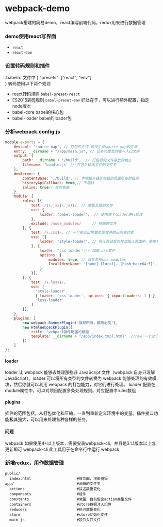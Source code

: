 # webpack-demo
webpack搭建的简易demo，react编写前端代码，redux用来进行数据管理

### demo使用react写界面
* `react`
* `react-dom`

### 设置转码规则和插件
.babelrc 文件中
{
    "presets": ["react", "env"]		
}
转码使用以下两个规则
* react转码规则 `babel-preset-react` 
* ES2015转码规则 `babel-preset-env`  好处在于，可以进行额外配置，指定node版本
* babel-core  babel的核心包
* babel-loader babel的loader包

### 分析webpack.config.js
```javascript
module.exports = {
	devtool: 'source-map', // 打包的方式 最快生成source map的方法
	entry: __dirname + "/app/main.js", // 已多次提及的唯一入口文件
	output: {
		path: __dirname + "/build",  // 打包后的文件存放的地方
		filename: 'bundle.js' // 打包后输出文件的文件名
	},
	devServer: {
		contentBase: './build', // 本地服务器所加载的页面所在的目录
		historyApiFallback: true,// 不跳转
		inline: true// 实时刷新
	},
	module: {
		rules: [{
			test: /(\.jsx|\.js)$/, // 需要处理的文件
			use: {
				loader: 'babel-loader',  // 使用哪个loader进行处理
			},
			exclude: /node_modules/     // 排除的文件
		}, {
			test: /\.css$/, // 一个刷选出需要处理文件的正则表达式
			use: [{
				loader: 'style-loader', // 将计算过后的样式加入页面中，能够使用类似@import和url(...)的方法实现require()的功能
			}, {
				loader: 'css-loader',// 加载.css文件
				options: {
					modules: true, // 指定启用css modules
					localIdentName: '[name]_[local]--[hash:base64:5]', // 指定css的类名格式
				}
			}],
		}, {
	        test: /\.less$/,
	        use: [
	          'style-loader',
	          { loader: 'css-loader', options: { importLoaders: 1 } },
	          'less-loader'
	        ]
		}],
	},
	plugins: [ 
	    new webpack.BannerPlugin('版权所有，翻版必究'),
        new HtmlWebpackPlugin({
			title: 'webpack插件配置的标题',
            template: __dirname + "/app/index.tmpl.html"  //new 一个这个插件的实例，并传入相关的参数
        })
	]
};
```
#### loader
loader 让 webpack 能够去处理那些非 JavaScript 文件（webpack 自身只理解 JavaScript）。loader 可以将所有类型的文件转换为 webpack 能够处理的有效模块，然后你就可以利用 webpack 的打包能力，对它们进行处理。
loader 配置在module属性中，可以对项目配置多条处理规则。对应配置中rules数组

#### plugins
插件的范围包括，从打包优化和压缩，一直到重新定义环境中的变量。插件接口功能极其强大，可以用来处理各种各样的任务。


#### 问题
webpack  如果使用4+以上版本，需要安装webpack-cli，并且是3.1.1版本以上或更新即可
webpack-cli   此工具用于在命令行中运行 webpack






### 新增redux，用作数据管理
```
public/                          
  index.html                     #根页面，渲染模板
app/                             #源码的文件夹
  actions                        #描述数据变化
  components                     #组件
  constants                      #常量，目前包含action类型文件
  containers                     #store数据注入组件
  reducers                       #执行数据变化
  store                          #store初始化文件
  main.js                        #项目入口文件
```